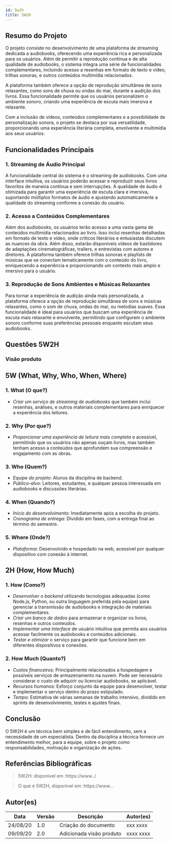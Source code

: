 ```yaml
---
id: 5w2h
title: 5W2H
---
```


## Resumo do Projeto

O projeto consiste no desenvolvimento de uma plataforma de streaming dedicada a audiobooks, oferecendo uma experiência rica e personalizada para os usuários. Além de permitir a reprodução contínua e de alta qualidade de audiobooks, o sistema integra uma série de funcionalidades complementares, incluindo acesso a resenhas em formato de texto e vídeo, trilhas sonoras, e outros conteúdos multimídia relacionados.

A plataforma também oferece a opção de reprodução simultânea de sons relaxantes, como sons de chuva ou ondas do mar, durante a audição dos livros. Essa funcionalidade permite que os usuários personalizem o ambiente sonoro, criando uma experiência de escuta mais imersiva e relaxante.

Com a inclusão de vídeos, conteúdos complementares e a possibilidade de personalização sonora, o projeto se destaca por sua versatilidade, proporcionando uma experiência literária completa, envolvente e multimídia aos seus usuários.

## Funcionalidades Principais

### 1. Streaming de Áudio Principal
A funcionalidade central do sistema é o streaming de audiobooks. Com uma interface intuitiva, os usuários poderão acessar e reproduzir seus livros favoritos de maneira contínua e sem interrupções. A qualidade de áudio é otimizada para garantir uma experiência de escuta clara e imersiva, suportando múltiplos formatos de áudio e ajustando automaticamente a qualidade do streaming conforme a conexão do usuário.

### 2. Acesso a Conteúdos Complementares
Além dos audiobooks, os usuários terão acesso a uma vasta gama de conteúdos multimídia relacionados ao livro. Isso inclui resenhas detalhadas em formato de texto e vídeo, onde críticos literários e entusiastas discutem as nuances da obra. Além disso, estarão disponíveis vídeos de bastidores de adaptações cinematográficas, trailers, e entrevistas com autores e diretores. A plataforma também oferece trilhas sonoras e playlists de músicas que se conectam tematicamente com o conteúdo do livro, enriquecendo a experiência e proporcionando um contexto mais amplo e imersivo para o usuário.

### 3. Reprodução de Sons Ambientes e Músicas Relaxantes
Para tornar a experiência de audição ainda mais personalizada, a plataforma oferece a opção de reprodução simultânea de sons e músicas relaxantes, como o som de chuva, ondas do mar, ou melodias suaves. Essa funcionalidade é ideal para usuários que buscam uma experiência de escuta mais relaxante e envolvente, permitindo que configurem o ambiente sonoro conforme suas preferências pessoais enquanto escutam seus audiobooks.

## Questões 5W2H

### Visão produto

## 5W (What, Why, Who, When, Where)

### 1. What (O que?)
- *Criar um serviço de streaming de audiobooks* que também inclui resenhas, análises, e outros materiais complementares para enriquecer a experiência dos leitores.

### 2. Why (Por que?)
- *Proporcionar uma experiência de leitura mais completa* e acessível, permitindo que os usuários não apenas ouçam livros, mas também tenham acesso a conteúdos que aprofundem sua compreensão e engajamento com as obras.

### 3. Who (Quem?)
- *Equipe do projeto*: Alunos da disciplina de backend.
- *Público-alvo*: Leitores, estudantes, e qualquer pessoa interessada em audiobooks e discussões literárias.

### 4. When (Quando?)
- *Início do desenvolvimento*: Imediatamente após a escolha do projeto.
- *Cronograma de entrega*: Dividido em fases, com a entrega final ao término do semestre.

### 5. Where (Onde?)
- *Plataforma*: Desenvolvido e hospedado na web, acessível por qualquer dispositivo com conexão à internet.

## 2H (How, How Much)

### 1. How (Como?)
- *Desenvolver o backend* utilizando tecnologias adequadas (como Node.js, Python, ou outra linguagem preferida pela equipe) para gerenciar a transmissão de audiobooks e integração de materiais complementares.
- *Criar um banco de dados* para armazenar e organizar os livros, resenhas e outros conteúdos.
- *Implementar uma interface* de usuário intuitiva que permita aos usuários acessar facilmente os audiobooks e conteúdos adicionais.
- *Testar e otimizar* o serviço para garantir que funcione bem em diferentes dispositivos e conexões.

### 2. How Much (Quanto?)
- *Custos financeiros*: Principalmente relacionados a hospedagem e possíveis serviços de armazenamento na nuvem. Pode ser necessário considerar o custo de adquirir ou licenciar audiobooks, se aplicável.
- *Recursos humanos*: Esforço conjunto da equipe para desenvolver, testar e implementar o serviço dentro do prazo estipulado.
- *Tempo*: Estimativa de várias semanas de trabalho intensivo, dividido em sprints de desenvolvimento, testes e ajustes finais.


## Conclusão

O 5W2H é um técnica bem simples e de fácil entendimento, sem a necessidade de um especialista. Dentro da disciplina a técnica fornece um entendimento melhor, para a equipe, sobre o projeto como responsabilidades, motivação e organização de ações.   
 
 
## Referências Bibliográficas
> 5W2H: disponivel em :https://www../

> O que é 5W2H, disponivel em :https://www...

## Autor(es)
| Data | Versão | Descrição | Autor(es) |
| -- | -- | -- | -- |
| 24/08/20 | 1.0 | Criação do documento | xxx xxxx | 
| 09/09/20 | 2.0 | Adicionada visão produto | xxxx xxxx | 
